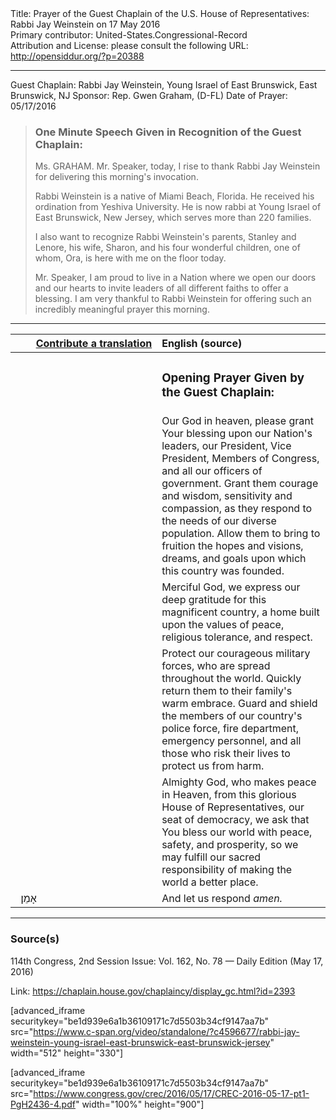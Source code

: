 <html>
<head></head>
<body>
Title: Prayer of the Guest Chaplain of the U.S. House of Representatives: Rabbi Jay Weinstein on 17 May 2016<br />
Primary contributor: United-States.Congressional-Record<br />
Attribution and License: please consult the following URL: <a href="http://opensiddur.org/?p=20388">http://opensiddur.org/?p=20388</a>
<p />
<hr />

Guest Chaplain: Rabbi Jay Weinstein, Young Israel of East Brunswick, East Brunswick, NJ
Sponsor: Rep. Gwen Graham, (D-FL)
Date of Prayer: 05/17/2016

<blockquote>
<h3>One Minute Speech Given in Recognition of the Guest Chaplain:</h3>
Ms. GRAHAM. Mr. Speaker, today, I rise to thank Rabbi Jay Weinstein for delivering this morning's invocation.

Rabbi Weinstein is a native of Miami Beach, Florida. He received his ordination from Yeshiva University. He is now rabbi at Young Israel of East Brunswick, New Jersey, which serves more than 220 families.

I also want to recognize Rabbi Weinstein's parents, Stanley and Lenore, his wife, Sharon, and his four wonderful children, one of whom, Ora, is here with me on the floor today.

Mr. Speaker, I am proud to live in a Nation where we open our doors and our hearts to invite leaders of all different faiths to offer a blessing. I am very thankful to Rabbi Weinstein for offering such an incredibly meaningful prayer this morning. 
</blockquote>

<hr />

<table style="margin-left: auto;margin-right: auto;" class="draggable">
<thead><tr><th id="x" style="text-align: right;"><a href="/contributing/upload/">Contribute a translation</a></th><th style="text-align: left;">English (source)</th></tr></thead>
<tbody>
<tr><td style="vertical-align:top;" width="46%">
<div class="liturgy"><span lang="he">

</span></div></td>
 
<td style="vertical-align:top;" width="53%">
<div class="english">
<h3>Opening Prayer Given by the Guest Chaplain:</h3>
</div></td></tr>


<tr><td style="vertical-align:top;" width="46%">
<div class="liturgy"><span lang="he">

</span></div></td>
 
<td style="vertical-align:top;" width="53%">
<div class="english">
Our God in heaven, 
please grant Your blessing 
upon our Nation's leaders, 
our President, 
Vice President, 
Members of Congress, 
and all our officers of government. 
Grant them courage and wisdom, 
sensitivity and compassion, 
as they respond to the needs 
of our diverse population. 
Allow them to bring to fruition 
the hopes and visions, 
dreams, and goals 
upon which this country was founded.
</div></td></tr>


<tr><td style="vertical-align:top;" width="46%">
<div class="liturgy"><span lang="he">

</span></div></td>
 
<td style="vertical-align:top;" width="53%">
<div class="english">
Merciful God, 
we express our deep gratitude 
for this magnificent country, 
a home built upon 
the values of peace, 
religious tolerance, 
and respect.
</div></td></tr>


<tr><td style="vertical-align:top;" width="46%">
<div class="liturgy"><span lang="he">

</span></div></td>
 
<td style="vertical-align:top;" width="53%">
<div class="english">
Protect our courageous military forces, 
who are spread throughout the world. 
Quickly return them 
to their family's warm embrace. 
Guard and shield the members of our country's 
police force, 
fire department, 
emergency personnel, 
and all those who risk their lives 
to protect us from harm.
</div></td></tr>


<tr><td style="vertical-align:top;" width="46%">
<div class="liturgy"><span lang="he">

</span></div></td>
 
<td style="vertical-align:top;" width="53%">
<div class="english">
Almighty God, who makes peace in Heaven, 
from this glorious House of Representatives, 
our seat of democracy, 
we ask that You bless our world 
with peace, 
safety, 
and prosperity, 
so we may fulfill our sacred responsibility 
of making the world a better place.
</div></td></tr>


<tr><td style="vertical-align:top;" width="46%">
<div class="liturgy"><span lang="he">
&nbsp;
אָמֵן׃
</span></div></td>
 
<td style="vertical-align:top;" width="53%">
<div class="english">
And let us respond 
<em>amen.</em>
</div></td></tr>
</tbody></table>

<hr />

<h3>Source(s)</h3>

114th Congress, 2nd Session
Issue: Vol. 162, No. 78 — Daily Edition (May 17, 2016)

Link: <a href="https://chaplain.house.gov/chaplaincy/display_gc.html?id=2393">https://chaplain.house.gov/chaplaincy/display_gc.html?id=2393</a>

[advanced_iframe securitykey="be1d939e6a1b36109171c7d5503b34cf9147aa7b" src="https://www.c-span.org/video/standalone/?c4596677/rabbi-jay-weinstein-young-israel-east-brunswick-east-brunswick-jersey" width="512" height="330"]

[advanced_iframe securitykey="be1d939e6a1b36109171c7d5503b34cf9147aa7b" src="https://www.congress.gov/crec/2016/05/17/CREC-2016-05-17-pt1-PgH2436-4.pdf" width="100%" height="900"]
</body>
</html>